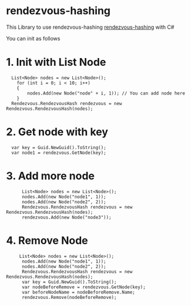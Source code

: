 # rendezvous-hashing
This Library to use rendezvous-hashing [rendezvous-hashing](https://en.wikipedia.org/wiki/Rendezvous_hashing) with C#


You can init as follows
# 1. Init with List Node

```CSharp
  List<Node> nodes = new List<Node>();
    for (int i = 0; i < 10; i++)
    {
        nodes.Add(new Node("node" + i, 1)); // You can add node here
    }
  Rendezvous.RendezvousHash rendezvous = new Rendezvous.RendezvousHash(nodes);
```

# 2. Get node with key

```CSharp
  var key = Guid.NewGuid().ToString();
  var node1 = rendezvous.GetNode(key);
```

# 3. Add more node

```CSharp
      List<Node> nodes = new List<Node>();
      nodes.Add(new Node("node1", 1));
      nodes.Add(new Node("node2", 2));
      Rendezvous.RendezvousHash rendezvous = new Rendezvous.RendezvousHash(nodes);
      rendezvous.Add(new Node("node3"));
```
# 4. Remove Node

```CSharp
     List<Node> nodes = new List<Node>();
      nodes.Add(new Node("node1", 1));
      nodes.Add(new Node("node2", 2));
      Rendezvous.RendezvousHash rendezvous = new Rendezvous.RendezvousHash(nodes);
      var key = Guid.NewGuid().ToString();
      var nodeBeforeRemove = rendezvous.GetNode(key);
      var beforeNodeName = nodeBeforeRemove.Name;
      rendezvous.Remove(nodeBeforeRemove);

```
